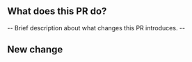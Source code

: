 ## What does this PR do?
-- Brief description about what changes this PR introduces. --

## New change